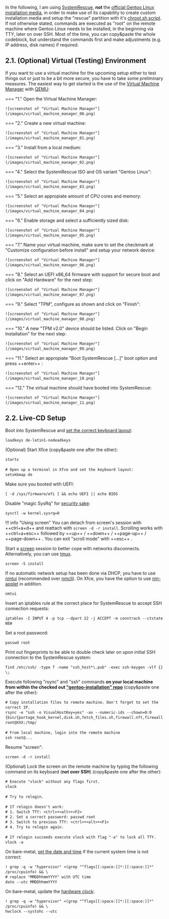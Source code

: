 In the following, I am using [SystemRescue](https://www.system-rescue.org/), **not** the [official Gentoo Linux installation media](https://www.gentoo.org/downloads/), in order to make use of its capability to create custom installation media and setup the "rescue" partition with it's [chroot.sh script](https://github.com/duxsco/gentoo-installation/blob/main/bin/disk.sh#L202-L281). If not otherwise stated, commands are executed as "root" on the remote machine where Gentoo Linux needs to be installed, in the beginning via TTY, later on over SSH. Most of the time, you can copy&paste the whole codeblock, but understand the commands first and make adjustments (e.g. IP address, disk names) if required.

## 2.1. (Optional) Virtual (Testing) Environment

If you want to use a virtual machine for the upcoming setup either to test things out or just to be a bit more secure, you have to take some preliminary measures. The easiest way to get started is the use of the [Virtual Machine Manager](https://wiki.gentoo.org/wiki/Virt-manager) with [QEMU](https://wiki.gentoo.org/wiki/QEMU):

=== "1."
    Open the Virtual Machine Manager:

    ![screenshot of "Virtual Machine Manager"](/images/virtual_machine_manager_00.png)

=== "2."
    Create a new virtual machine:

    ![screenshot of "Virtual Machine Manager"](/images/virtual_machine_manager_01.png)

=== "3."
    Install from a local medium:

    ![screenshot of "Virtual Machine Manager"](/images/virtual_machine_manager_02.png)

=== "4."
    Select the SystemRescue ISO and OS variant "Gentoo Linux":

    ![screenshot of "Virtual Machine Manager"](/images/virtual_machine_manager_03.png)

=== "5."
    Select an appropiate amount of CPU cores and memory:

    ![screenshot of "Virtual Machine Manager"](/images/virtual_machine_manager_04.png)

=== "6."
    Enable storage and select a sufficiently sized disk:

    ![screenshot of "Virtual Machine Manager"](/images/virtual_machine_manager_05.png)

=== "7."
    Name your virtual machine, make sure to set the checkmark at "Customize configuration before install" and setup your network device:

    ![screenshot of "Virtual Machine Manager"](/images/virtual_machine_manager_06.png)

=== "8."
    Select an UEFI x86_64 firmware with support for secure boot and click on "Add Hardware" for the next step:

    ![screenshot of "Virtual Machine Manager"](/images/virtual_machine_manager_07.png)

=== "9."
    Select "TPM", configure as shown and click on "Finish":

    ![screenshot of "Virtual Machine Manager"](/images/virtual_machine_manager_08.png)

=== "10."
    A new "TPM v2.0" device should be listed. Click on "Begin Installation" for the next step:

    ![screenshot of "Virtual Machine Manager"](/images/virtual_machine_manager_09.png)

=== "11."
    Select an appropiate "Boot SystemRescue [...]" boot option and press ++enter++ :

    ![screenshot of "Virtual Machine Manager"](/images/virtual_machine_manager_10.png)

=== "12."
    The virtual machine should have booted into SystemRescue:

    ![screenshot of "Virtual Machine Manager"](/images/virtual_machine_manager_11.png)

## 2.2. Live-CD Setup

Boot into SystemRescue and [set the correct keyboard layout](https://man7.org/linux/man-pages/man1/loadkeys.1.html):

```shell
loadkeys de-latin1-nodeadkeys
```

(Optional) Start Xfce (copy&paste one after the other):

``` { .shell .no-copy }
startx

# Open up a terminal in Xfce and set the keyboard layout:
setxkbmap de
```

Make sure you booted with UEFI:

```shell
[ -d /sys/firmware/efi ] && echo UEFI || echo BIOS
```

Disable "magic SysRq" for [security sake](https://wiki.gentoo.org/wiki/Vlock#Disable_SysRq_key):

```shell
sysctl -w kernel.sysrq=0
```

!!! info "Using screen"
    You can detach from screen's session with ++ctrl+a+d++ and reattach with `screen -d -r install`. Scrolling works with ++ctrl+a+esc++ followed by ++up++ / ++down++ / ++page-up++ / ++page-down++ . You can exit "scroll mode" with ++esc++ .

Start a [screen](https://wiki.gentoo.org/wiki/Screen) session to better cope with networks disconnects. Alternatively, you can use [tmux](https://wiki.gentoo.org/wiki/Tmux).

```shell
screen -S install
```

If no automatic network setup has been done via DHCP, you have to use [nmtui](https://www.tecmint.com/nmtui-configure-network-connection/) (recommended over [nmcli](https://linux.die.net/man/1/nmcli)). On Xfce, you have the option to use [nm-applet](https://wiki.gentoo.org/wiki/NetworkManager#GTK_GUIs) in addition.

```shell
nmtui
```

Insert an iptables rule at the correct place for SystemRescue to accept SSH connection requests:

```shell
iptables -I INPUT 4 -p tcp --dport 22 -j ACCEPT -m conntrack --ctstate NEW
```

Set a root password:

```shell
passwd root
```

Print out fingerprints to be able to double check later on upon initial SSH connection to the SystemRescue system:

```shell
find /etc/ssh/ -type f -name "ssh_host*\.pub" -exec ssh-keygen -vlf {} \;
```

Execute following "rsync" and "ssh" commands **on your local machine from within the checked out ["gentoo-installation" repo](https://github.com/duxsco/gentoo-installation/)** (copy&paste one after the other):

``` { .shell .no-copy }
# Copy installation files to remote machine. Don't forget to set the correct IP.
rsync -e "ssh -o VisualHostKey=yes" -av --numeric-ids --chown=0:0 {bin/{portage_hook_kernel,disk.sh,fetch_files.sh,firewall.nft,firewall.sh},overlay} root@XXX:/tmp/

# From local machine, login into the remote machine
ssh root@...
```

Resume "screen":

```shell
screen -d -r install
```

(Optional) Lock the screen on the remote machine by typing the following command on its keyboard (**not over SSH**) (copy&paste one after the other):

``` { .shell .no-copy }
# Execute "vlock" without any flags first.
vlock

# Try to relogin.

# If relogin doesn't work:
# 1. Switch TTY: <ctrl>+<alt>+<F2>
# 2. Set a correct password: passwd root
# 3. Switch to previous TTY: <ctrl>+<alt>+<F1>
# 4. Try to relogin again.

# If relogin succeeds execute vlock with flag "-a" to lock all TTY.
vlock -a
```

On bare-metal, [set the date and time](https://wiki.gentoo.org/wiki/Handbook:AMD64/Full/Installation#Setting_the_date_and_time) if the current system time is not correct:

```shell
! grep -q -w "hypervisor" <(grep "^flags[[:space:]]*:[[:space:]]*" /proc/cpuinfo) && \
# replace "MMDDhhmmYYYY" with UTC time
date --utc MMDDhhmmYYYY
```

On bare-metal, update the [hardware clock](https://wiki.gentoo.org/wiki/System_time#Hardware_clock):

```shell
! grep -q -w "hypervisor" <(grep "^flags[[:space:]]*:[[:space:]]*" /proc/cpuinfo) && \
hwclock --systohc --utc
```
